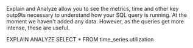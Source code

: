 Explain and Analyze allow you to see the metrics, time and other key outp9ts necessary to understand how your SQL query is running. At the moment we haven't added any data. However, as the queries get more intense, these are useful. 

EXPLAIN ANALYZE SELECT * FROM time_series.utilization
